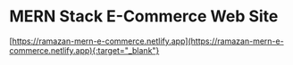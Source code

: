 ﻿# MERN Stack E-Commerce Web Site
 
[https://ramazan-mern-e-commerce.netlify.app](https://ramazan-mern-e-commerce.netlify.app){:target="_blank"}

